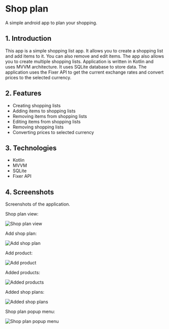 # Shop plan

A simple android app to plan your shopping.

## 1. Introduction

This app is a simple shopping list app. It allows you to create a shopping list and add items to it. You can also remove and edit items. The app also allows you to create multiple shopping lists.
Application is written in Kotlin and uses MVVM architecture. It uses SQLite database to store data. The application uses the Fixer API to get the current exchange rates and convert prices to the selected currency. 

## 2. Features

- Creating shopping lists
- Adding items to shopping lists
- Removing items from shopping lists
- Editing items from shopping lists
- Removing shopping lists
- Converting prices to selected currency

## 3. Technologies

- Kotlin
- MVVM
- SQLite
- Fixer API

## 4. Screenshots

Screenshots of the application.

Shop plan view:

![Shop plan view](docs/screenshots/ShopPlanView.PNG)

Add shop plan:

![Add shop plan](docs/screenshots/CreateNewShoPlan.PNG)

Add product:

![Add product](docs/screenshots/AddProduct.PNG)

Added products:

![Added products](docs/screenshots/AddedProducts.PNG)

Added shop plans:

![Added shop plans](docs/screenshots/AddedShopPlan.PNG)

Shop plan popup menu:

![Shop plan popup menu](docs/screenshots/ShopPlanPopup.PNG)

